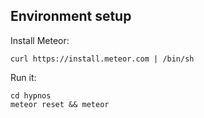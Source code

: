 ## Environment setup

Install Meteor:

    curl https://install.meteor.com | /bin/sh

Run it:

    cd hypnos
    meteor reset && meteor